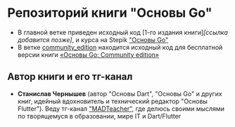 # Репозиторий книги "Основы Go"
- В главной ветке приведен исходный код [1-го издания книги]*[ссылка добавится позже]*, и курса на Stepik ["Основы Go"](https://stepik.org/a/236054)
- В ветке [сommunity_edition](https://github.com/MADTeacher/go_basics/tree/сommunity_edition) находится исходный код для бесплатной версии книги [«Основы Go: Community edition»](https://boosty.to/madteacher/posts/fbd0739f-20ba-4a6f-afe8-ac2fee2c8f8f?share=post_link)


## Автор книги и его тг-канал
- **Станислав Чернышев** (автор "Основы Dart", "Основы Go" и других книг, идейный вдохновитель и технический редактор "Основы Flutter"). Веду тг-канал ["MADTeacher"](https://t.me/+FfxRnFhth7IyNDBi), где делюсь своими мыслями по творящемуся в образовании, мире IT и Dart/Flutter
